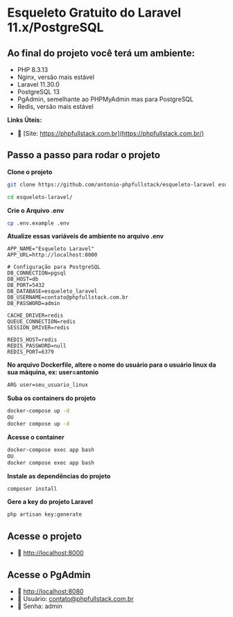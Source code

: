 # Esqueleto Gratuito do Laravel 11.x/PostgreSQL

## Ao final do projeto você terá um ambiente:
- PHP 8.3.13
- Nginx, versão mais estável
- Laravel 11.30.0 
- PostgreSQL 13
- PgAdmin, semelhante ao PHPMyAdmin mas para PostgreSQL
- Redis, versão mais estável

**Links Úteis:**

- :tada: [Site: https://phpfullstack.com.br](https://phpfullstack.com.br/)

## Passo a passo para rodar o projeto
**Clone o projeto**
```sh
git clone https://github.com/antonio-phpfullstack/esqueleto-laravel esqueleto-laravel
```
```sh
cd esqueleto-laravel/
```


**Crie o Arquivo .env**
```sh
cp .env.example .env
```


**Atualize essas variáveis de ambiente no arquivo .env**
```dosini
APP_NAME="Esqueleto Laravel"
APP_URL=http://localhost:8000

# Configuração para PostgreSQL
DB_CONNECTION=pgsql
DB_HOST=db           
DB_PORT=5432
DB_DATABASE=esqueleto_laravel  
DB_USERNAME=contato@phpfullstack.com.br         
DB_PASSWORD=admin        

CACHE_DRIVER=redis
QUEUE_CONNECTION=redis
SESSION_DRIVER=redis

REDIS_HOST=redis
REDIS_PASSWORD=null
REDIS_PORT=6379
```

**No arquivo Dockerfile, altere o nome do usuário para o usuário linux da sua máquina, ex: user=antonio**
```sh
ARG user=seu_usuario_linux
```

**Suba os containers do projeto**
```sh
docker-compose up -d
OU
docker compose up -d
```


**Acesse o container**
```sh
docker-compose exec app bash
OU
docker compose exec app bash
```


**Instale as dependências do projeto**
```sh
composer install
```


**Gere a key do projeto Laravel**
```sh
php artisan key:generate
```


## Acesse o projeto

- :rocket: [http://localhost:8000](http://localhost:8000)

## Acesse o PgAdmin

- :brain: [http://localhost:8080](http://localhost:8080)
- :man: Usuário: contato@phpfullstack.com.br
- :key: Senha: admin
